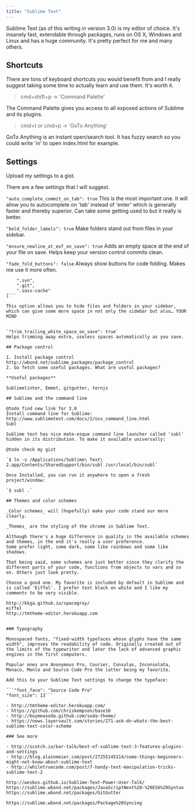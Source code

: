 ```yaml
---
title: "Sublime Text"
---
```


Sublime Text (as of this writing in version 3.0) is my editor of choice. It's insanely fast, extendable through packages, runs on OS X, Windows and Linux and has a huge community. It's pretty perfect for me and many others.

## Shortcuts

There are tons of keyboard shortcuts you would benefit from and I really suggest taking some time to actually learn and use them. It's worth it.

> cmd+shift+p -> 'Command Palette'

The Command Palette gives you access to all exposed actions of Sublime and its plugins.

> cmd+t or cmd+p -> 'GoTo Anything'

GoTo Anything is an instant open/search tool. It has fuzzy search so you could write 'in' to open index.html for example.

## Settings

Upload my settings to a gist.

There are a few settings that I will suggest.

`"auto_complete_commit_on_tab": true`
This is the most important one. It will allow you to autocomplete on 'tab' instead of 'enter' which is generally faster and thereby superior. Can take some getting used to but it really is better.

`"bold_folder_labels": true`
Make folders stand out from files in your sidebar.

`"ensure_newline_at_eof_on_save": true`
Adds an empty space at the end of your file on save. Helps keep your version control commits clean.

`"fade_fold_buttons": false`
Always show buttons for code folding. Makes me use it more often.

```"folder_exclude_patterns": [
	".svn",
	".git",
	".sass-cache"
]```

This option allows you to hide files and folders in your sidebar, which can give some more space in not only the sidebar but also… YOUR MIND


`"trim_trailing_white_space_on_save": true`
Helps trimming away extra, useless spaces automatically as you save.

## Package control

1. Install package control http://wbond.net/sublime_packages/package_control
2. Go fetch some useful packages. What are useful packages?

**Useful packages**

Sublimelinter, Emmet, gitgutter, ternjs

## Sublime and the command line

@todo find new link for 3.0
Install command line for Sublime: http://www.sublimetext.com/docs/2/osx_command_line.html
Subl

Sublime text has nice mate-esque command line launcher called 'subl' hidden in its distribution. To make it available universally:

@todo check my gist

`$ ln -s /Applications/Sublime\ Text\ 2.app/Contents/SharedSupport/bin/subl /usr/local/bin/subl`

Once Installed, you can run it anywhere to open a fresh project/window:

`$ subl .`

## Themes and color schemes

_Color schemes_ will (hopefully) make your code stand our more clearly.

_Themes_ are the styling of the chrome in Sublime Text.

Although there's a huge difference in quality in the available schemes and themes, in the end it's really a user preference.
Some prefer light, some dark, some like rainbows and some like shadows.

That being said, some schemes are just better since they clarify the different parts of your code, functions from objects to vars and so on. Others just look pretty.

Choose a good one. My favorite is included by default in Sublime and is called 'Eiffel'. I prefer text black on white and I like my comments to be very visible.

http://kkga.github.io/spacegray/
eiffel
http://tmtheme-editor.herokuapp.com


### Typography

Monospaced fonts, "fixed-width typefaces whose glyphs have the same width", improves the readability of code. Originally created out of the limits of the typewriter and later the lack of advanced graphic engines in the first computers.

Popular ones are Anonymous Pro, Courier, Consolas, Inconsolata, Monaco, Menlo and Source Code Pro the latter being my favorite.

Add this to your Sublime Text settings to change the typeface:

```"font_face": "Source Code Pro"
"font_size": 13```

- http://tmtheme-editor.herokuapp.com/
- https://github.com/chriskempson/base16
- http://buymeasoda.github.com/soda-theme/
- https://news.layervault.com/stories/271-ask-dn-whats-the-best-sublime-text-color-scheme

### See more

- http://scotch.io/bar-talk/best-of-sublime-text-3-features-plugins-and-settings
- http://blog.alainmeier.com/post/27255145114/some-things-beginners-might-not-know-about-sublime-text
- http://whiletruecode.com/post/7-handy-text-manipulation-tricks-sublime-text-2

http://wesbos.github.io/Sublime-Text-Power-User-Talk/
https://sublime.wbond.net/packages/JavaScriptNext%20-%20ES6%20Syntax
https://sublime.wbond.net/packages/GitGutter

https://sublime.wbond.net/packages/Package%20Syncing
